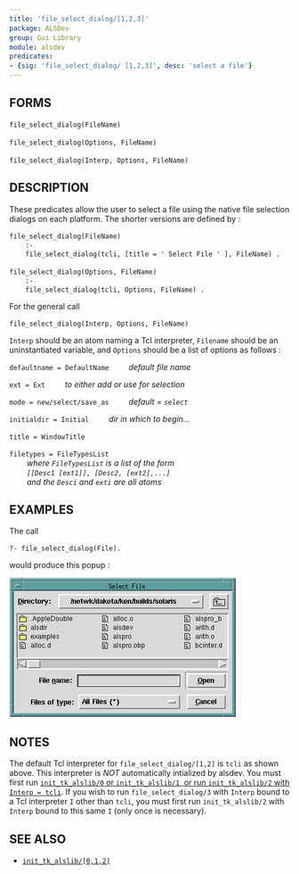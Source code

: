 ```yaml
---
title: 'file_select_dialog/[1,2,3]'
package: ALSDev
group: Gui Library
module: alsdev
predicates:
- {sig: 'file_select_dialog/ [1,2,3]', desc: 'select a file'}
---
```


## FORMS
```
file_select_dialog(FileName)

file_select_dialog(Options, FileName)

file_select_dialog(Interp, Options, FileName)
```
## DESCRIPTION

These predicates allow the user to select a file using the native file selection dialogs on each platform. The shorter versions are defined by :
```
file_select_dialog(FileName)
    :-
    file_select_dialog(tcli, [title = ' Select File ' ], FileName) .

file_select_dialog(Options, FileName)
    :-
    file_select_dialog(tcli, Options, FileName) .
```
For the general call
```
file_select_dialog(Interp, Options, FileName)
```
`Interp` should be an atom naming a Tcl interpreter, `Filename` should be an uninstantiated variable, and `Options` should be a list of options as follows :

`defaultname = DefaultName`
&nbsp;&nbsp;&nbsp;&nbsp;&nbsp;&nbsp;&nbsp;&nbsp;_default file name_

`ext = Ext`
&nbsp;&nbsp;&nbsp;&nbsp;&nbsp;&nbsp;&nbsp;&nbsp;_to either add or use for selection_

`mode = new/select/save_as`
&nbsp;&nbsp;&nbsp;&nbsp;&nbsp;&nbsp;&nbsp;&nbsp;_default = `select`_

`initialdir = Initial`
&nbsp;&nbsp;&nbsp;&nbsp;&nbsp;&nbsp;&nbsp;&nbsp;_dir in which to begin..._

`title = WindowTitle`

`filetypes = FileTypesList`
<br>&nbsp;&nbsp;&nbsp;&nbsp;&nbsp;&nbsp;&nbsp;&nbsp;_where `FileTypesList` is a list of the form   
&nbsp;&nbsp;&nbsp;&nbsp;&nbsp;&nbsp;&nbsp;&nbsp;`[[Desc1 [ext1]], [Desc2, [ext2],...]`     
&nbsp;&nbsp;&nbsp;&nbsp;&nbsp;&nbsp;&nbsp;&nbsp;and the `Desci` and `exti` are all atoms_

## EXAMPLES
The call
```
?- file_select_dialog(File).
```
would produce this popup :

![](images/file_sel-1.gif)

## NOTES

The default Tcl interpreter for `file_select_dialog/[1,2]` is `tcli` as shown above.  This interpreter is *_NOT_* automatically intialized by alsdev.  You must first run [`init_tk_alslib/0` or `init_tk_alslib/1`, or run `init_tk_alslib/2` with `Interp = tcli`](init_tk_alslib.html).  If you wish to run `file_select_dialog/3` with `Interp` bound to a Tcl interpreter `I` other than `tcli`, you must first run `init_tk_alslib/2` with `Interp` bound to this same `I` (only once is necessary).

## SEE ALSO

- [`init_tk_alslib/[0,1,2]`](init_tk_alslib.html)
